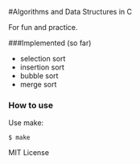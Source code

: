 #Algorithms and Data Structures in C

For fun and practice.

###Implemented (so far)
- selection sort
- insertion sort
- bubble sort
- merge sort

### How to use
Use make:
```
$ make
```

MIT License